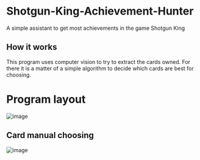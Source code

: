 # Shotgun-King-Achievement-Hunter
A simple assistant to get most achievements in the game Shotgun King

## How it works
This program uses computer vision to try to extract the cards owned.  For there it is a matter of a simple algorithm to decide which cards are best for choosing.

# Program layout
![image](https://user-images.githubusercontent.com/46422752/194431848-1ff927f6-2807-42ec-9139-7485ee865313.png)
## Card manual choosing
![image](https://user-images.githubusercontent.com/46422752/194431938-627ef91a-f558-48c8-9d99-e0346cc791d9.png)
